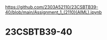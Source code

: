 https://github.com/2303A52110/23CSBTB39-40/blob/main/Assignment_1_(2110)(AIML).ipynb
# 23CSBTB39-40

